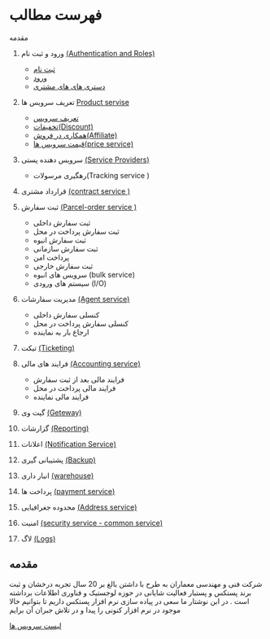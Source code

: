 # فهرست مطالب

 مقدمه

1. ورود و ثبت نام [(Authentication and Roles)](./01-Authentication-and-Roles/_AuthenticationAndRole.md)

   - [ثبت نام](./01-Authentication-and-Roles/_AuthenticationAndRole.md#ثبت-نام)
   - [ورود](./01-Authentication-and-Roles/_AuthenticationAndRole.md#ورود)
   - [دستری های های مشتری](./01-Authentication-and-Roles/_AuthenticationAndRole.md#دسترسی-cod)

2. تعریف سرویس ها [Product servise](02-Product-service/2-Product-servise/_ProductServise.md)

   - [تعریف سرویس](02-Product-service/2-Product-servise/_ProductServise.md#Product-Service)
   - [تخفیفات(Discount)](02-Product-service/2-Product-servise/_ProductServise.md#Discount-Service)
   - [همکاری در فروش(Affiliate)](02-Product-service/2-Product-servise/_ProductServise.md#Affiliate-service)
   - [قیمت سرویس ها(price service)]((02-Product-service/2-Product-servise/_ProductServise.md#Pricing-Service))

3. سرویس دهنده پستی [(Service Providers)](03-Service-Provider/_ServiceProvider.md)
  
   - رهگیری مرسولات(Tracking service )

4. قرارداد مشتری [(contract service )](04-Contract-Service/_ContractService.md)

5. ثبت سفارش [(Parcel-order service )](05-Pracel-Order-Service/_ParacelOrderService.md)

   - ثبت سفارش داخلی
   - ثبت سفارش پرداخت در محل
   - ثبت سفارش انبوه
   - ثبت سفارش سازمانی
   - پرداخت امن
   - ثبت سفارش خارجی
   - سرویس های انبوه (bulk service)
   - سیستم های ورودی (I/O)

6. مدیریت سفارشات [(Agent service)](06-Agent-Service/_AgentService.md)

   - کنسلی سفارش داخلی
   - کنسلی سفارش پرداخت در محل
   - ارجاع بار به نماینده

7. تیکت [(Ticketing)](07-Ticketing/_Ticketing.md)

8. فرایند های مالی [(Accounting service)](08-Accounting-Service/_AccountingService.md)

   - فرایند مالی بعد از ثبت سفارش
   - فرایند مالی پرداخت در محل
   - فرایند مالی نماینده

9. گیت وی [(Geteway)](09-Geteway/_Geteway.md)
10. گزارشات [(Reporting)](10-Reporting/_Reporting.md)
11. اعلانات [(Notification Service)](11-Notification-Service/_NotificationService.md)
12. پشتیبانی گیری [(Backup)](12-BackUp/_Backup.md)
13. انبار داری [(warehouse)](13-Warehouse/_Warehouse.md)
14. پرداخت ها [(payment service)](14-Peyment-Service/_PeymentService.md)
15. محدوده جغرافیایی [(Address service)](15-Address-Service/_AddressService.md)
16. امنیت [(security service - common service)](16-Security-Service(Common-Service)/_SecurityService.md)
17. لاگ [(Logs)](17-Log/_Log.md)

## مقدمه

 شرکت فنی و مهندسی معماران به طرح با داشتن بالغ بر 20 سال تجربه درخشان و ثبت برند پستکس و پستبار فعالیت شایانی در حوزه لوجستیک و فناوری اطلاعات برداشته است . در ابن نوشتار ما سعی در پیاده سازی نرم افزار پستکس داریم تا بتوانیم خالا موجود در نرم افزار کنونی را پیدا و در تلاش جبران آن برایم

[لیست سرویس ها](https://docs.google.com/spreadsheets/d/1WJbg2b9-I040qbG7qJXNGT5llJ1ACH19/edit?usp=sharing&ouid=117990549631970722186&rtpof=true&sd=true)
